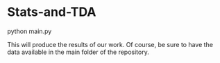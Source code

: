 # Stats-and-TDA

python main.py

This will produce the results of our work. Of course, be sure to have the data available in the main folder of the repository.

